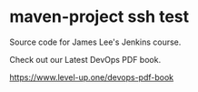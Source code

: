 # maven-project ssh test
Source code for James Lee's Jenkins course.

Check out our Latest DevOps PDF book.

https://www.level-up.one/devops-pdf-book
